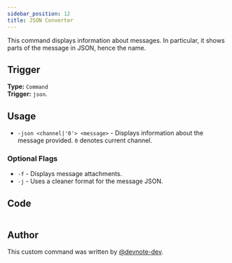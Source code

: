 ```yaml
---
sidebar_position: 12
title: JSON Converter
---
```


This command displays information about messages. In particular, it shows parts of the message in JSON, hence the name.

## Trigger

**Type:** `Command`<br />
**Trigger:** `json`.

## Usage

- `-json <channel|'0'> <message>` - Displays information about the message provided. `0` denotes current channel.

### Optional Flags

- `-f` - Displays message attachments.
- `-j` - Uses a cleaner format for the message JSON.

## Code

```go file=../../../src/utilities/json.go.tmpl

```

## Author

This custom command was written by [@devnote-dev](https://github.com/devnote-dev).
